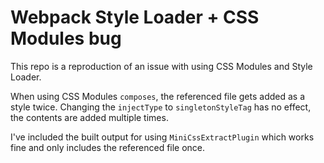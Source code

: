 # Webpack Style Loader + CSS Modules bug

This repo is a reproduction of an issue with using CSS Modules and Style Loader.

When using CSS Modules `composes`, the referenced file gets added as a style twice.
Changing the `injectType` to `singletonStyleTag` has no effect, the contents are added multiple times.

I've included the built output for using `MiniCssExtractPlugin` which works fine and only includes the referenced file once.
